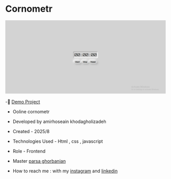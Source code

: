 # Cornometr

![viewfinal](https://github.com/amirhoseain-khodagholizadeh-web/cornometr/blob/main/assets/img/Screenshot%202025-08-12%20154900.png)


-🔗 [Demo Project](https://amirhoseain-khodagholizadeh-web.github.io/cornometr/)

- Ooline cornometr

- Developed by amirhoseain khodagholizadeh

- Created - 2025/8

- Technologies Used - Html , css , javascript

- Role - Frontend

- Master [parsa ghorbanian](https://github.com/parsaGhorbanian)

- How to reach me : with my [instagram](https://instagram.com/amirhoseain_kh.dev) and [linkedin](https://www.linkedin.com/in/amirhoseain-khodagholizadeh-web/)

